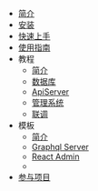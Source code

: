 <!-- docs/_sidebar.md -->

* [简介](README.md)
* [安装](setup-local.md)
* [快速上手](getting-started.md)
* [使用指南](guide.md)
* 教程
  * [简介](tutorial.md)
  * [数据库](tutorial-db.md)
  * [ApiServer](tutorial-api.md)
  * [管理系统](tutorial-admin.md)
  * [联调](tutorial-integrated.md)
* 模板
  * [简介](templates.md)
  * [Graphql Server](templates-graphql-server.md)
  * [React Admin](templates-react-admin.md)
  * 
* [参与项目](contributing.md)